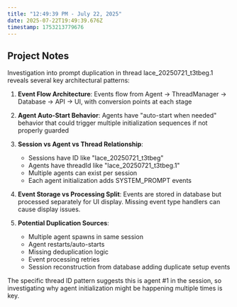 ```yaml
---
title: "12:49:39 PM - July 22, 2025"
date: 2025-07-22T19:49:39.676Z
timestamp: 1753213779676
---
```


## Project Notes

Investigation into prompt duplication in thread lace_20250721_t3tbeg.1 reveals several key architectural patterns:

1. **Event Flow Architecture**: Events flow from Agent -> ThreadManager -> Database -> API -> UI, with conversion points at each stage

2. **Agent Auto-Start Behavior**: Agents have "auto-start when needed" behavior that could trigger multiple initialization sequences if not properly guarded

3. **Session vs Agent vs Thread Relationship**: 
   - Sessions have ID like "lace_20250721_t3tbeg" 
   - Agents have threadId like "lace_20250721_t3tbeg.1"
   - Multiple agents can exist per session
   - Each agent initialization adds SYSTEM_PROMPT events

4. **Event Storage vs Processing Split**: Events are stored in database but processed separately for UI display. Missing event type handlers can cause display issues.

5. **Potential Duplication Sources**:
   - Multiple agent spawns in same session  
   - Agent restarts/auto-starts
   - Missing deduplication logic
   - Event processing retries
   - Session reconstruction from database adding duplicate setup events

The specific thread ID pattern suggests this is agent #1 in the session, so investigating why agent initialization might be happening multiple times is key.
